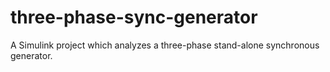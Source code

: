 # three-phase-sync-generator
A Simulink project which analyzes a three-phase stand-alone synchronous generator.
